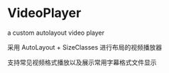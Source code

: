 # VideoPlayer

a custom autolayout video player

采用 AutoLayout + SizeClasses 进行布局的视频播放器

支持常见视频格式播放以及展示常用字幕格式文件显示
